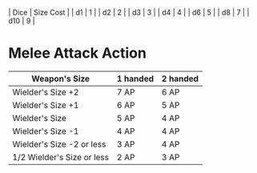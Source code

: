 

| Dice | Size Cost |
| d1 | 1 |
| d2 | 2 |
| d3 | 3 |
| d4 | 4 |
| d6 | 5 |
| d8 | 7 |
| d10 | 9 |

# Melee Attack Action

| Weapon's Size | 1 handed | 2 handed |
|-|-|-|
| Wielder's Size +2 | 7 AP | 6 AP |
| Wielder's Size +1 | 6 AP | 5 AP |
| Wielder's Size | 5 AP | 4 AP |
| Wielder's Size -1 | 4 AP | 4 AP |
| Wielder's Size -2 or less | 3 AP | 4 AP |
| 1/2 Wielder's Size or less | 2 AP | 3 AP |
